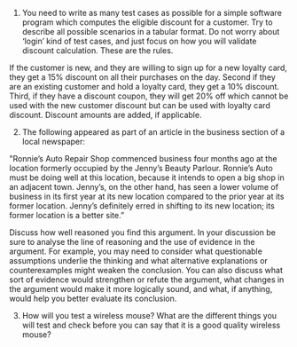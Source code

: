 1.  You need to write as many test cases as possible for a simple software program which computes the eligible discount for a customer. Try to describe all possible scenarios in a     tabular format. Do not worry about ‘login’ kind of test cases, and just focus on how you will validate discount calculation. These are the rules.  

If the customer is new, and they are willing to sign up for a new loyalty card, they get a 15% discount on all their purchases on the day. Second if they are an existing         customer and hold a loyalty card, they get a 10% discount. Third, if they have a discount coupon, they will get 20% off which cannot be used with the new customer discount         but can be used with loyalty card discount. Discount amounts are added, if applicable. 
                                 
2.  The following appeared as part of an article in the business section of a local newspaper: 

"Ronnie’s Auto Repair Shop commenced business four months ago at the location formerly occupied by the Jenny’s Beauty Parlour. Ronnie’s Auto must be doing well at this           location, because it intends to open a big shop in an adjacent town. Jenny’s, on the other hand, has seen a lower volume of business in its first year at its new location         compared to the prior year at its former location. Jenny’s definitely erred in shifting to its new location; its former location is a  better site.” 
                                   
   Discuss how well reasoned you find this argument. In your discussion be sure to analyse the line of reasoning and the use of evidence in the argument. For example, you may need   to consider what questionable assumptions underlie the thinking and what alternative explanations or counterexamples might weaken the conclusion. You can also discuss what sort   of evidence would strengthen or refute the argument, what changes in the argument would make it more logically sound, and what, if anything, would help you better evaluate its     conclusion. 

3.  How will you test a wireless mouse? What are the different things you will test and check before you can say that it is a good quality wireless mouse?  
